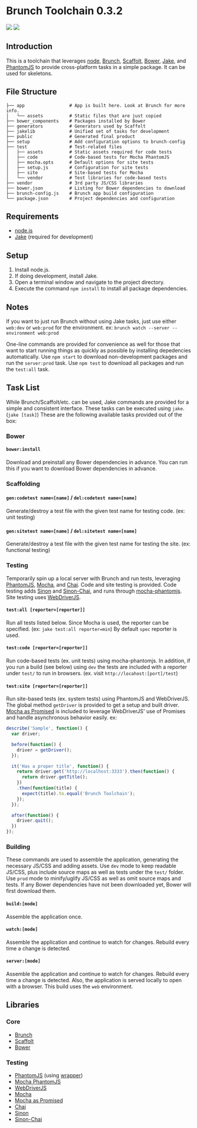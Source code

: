 # Brunch Toolchain 0.3.2

[<img src="https://david-dm.org/jupl/brunch-toolchain.png"/>](https://david-dm.org/jupl/brunch-toolchain)
[<img src="https://david-dm.org/jupl/brunch-toolchain/dev-status.png"/>](https://david-dm.org/jupl/brunch-toolchain#info=devDependencies)


## Introduction

This is a toolchain that leverages [node](http://nodejs.org), [Brunch](http://brunch.io), [Scaffolt](https://github.com/paulmillr/scaffolt), [Bower](http://bower.io/), [Jake](https://github.com/mde/jake), and [PhantomJS](http://phantomjs.org/) to provide cross-platform tasks in a simple package. It can be used for skeletons.


## File Structure

    ├── app                 # App is built here. Look at Brunch for more info.
    │   └── assets          # Static files that are just copied
    ├── bower_components    # Packages installed by Bower
    ├── generators          # Generators used by Scaffolt
    ├── jakelib             # Unified set of tasks for development
    ├── public              # Generated final product
    ├── setup               # Add configuration options to brunch-config
    ├── test                # Test-related files
    │   ├── assets          # Static assets required for code tests
    │   ├── code            # Code-based tests for Mocha PhantomJS
    │   ├── mocha.opts      # Default options for site tests
    │   ├── setup.js        # Configuration for site tests
    │   ├── site            # Site-based tests for Mocha
    │   └── vendor          # Test libraries for code-based tests
    ├── vendor              # 3rd party JS/CSS libraries
    ├── bower.json          # Listing for Bower dependencies to download
    ├── brunch-config.js    # Brunch app build configuration
    └── package.json        # Project dependencies and configuration


## Requirements
* [node.js](http://nodejs.org)
* [Jake](https://github.com/mde/jake#installing-with-npm) (required for development)


## Setup

1. Install node.js.
2. If doing development, install Jake.
4. Open a terminal window and navigate to the project directory.
5. Execute the command `npm install` to install all package dependencies.


## Notes
If you want to just run Brunch without using Jake tasks, just use either `web:dev` or `web:prod` for the environment. ex: `brunch watch --server --environment web:prod`

One-line commands are provided for convenience as well for those that want to start running things as quickly as possible by installing depedencies automatically. Use `npm start` to download non-development packages and run the `server:prod` task. Use `npm test` to download all packages and run the `test:all` task.


## Task List
While Brunch/Scaffolt/etc. can be used, Jake commands are provided for a simple and consistent interface. These tasks can be executed using `jake`. (`jake [task]`) These are the following available tasks provided out of the box:

### Bower

#### `bower:install`
Download and preinstall any Bower dependencies in advance. You can run this if you want to download Bower dependencies in advance.

### Scaffolding

#### `gen:codetest name=[name]` / `del:codetest name=[name]`
Generate/destroy a test file with the given test name for testing code. (ex: unit testing)

#### `gen:sitetest name=[name]` / `del:sitetest name=[name]`
Generate/destroy a test file with the given test name for testing the site. (ex: functional testing)


### Testing
Temporarily spin up a local server with Brunch and run tests, leveraging [PhantomJS](http://phantomjs.org/), [Mocha](http://visionmedia.github.io/mocha/), and [Chai](http://chaijs.com/). Code and site testing is provided. Code testing adds [Sinon](http://sinonjs.org/) and [Sinon-Chai](https://github.com/domenic/sinon-chai), and runs through [mocha-phantomjs](http://metaskills.net/mocha-phantomjs/). Site testing uses [WebDriverJS](https://github.com/camme/webdriverjs).

#### `test:all [reporter=[reporter]]`
Run all tests listed below. Since Mocha is used, the reporter can be specified. (ex: `jake test:all reporter=min`) By default `spec` reporter is used.

#### `test:code [reporter=[reporter]]`
Run code-based tests (ex. unit tests) using mocha-phantomjs. In addition, if you run a build (see below) using `dev` the tests are included with a reporter under `test/` to run in browsers. (ex. visit `http://locahost:[port]/test`)

#### `test:site [reporter=[reporter]]`
Run site-based tests (ex. system tests) using PhantomJS and WebDriverJS. The global method `getDriver` is provided to get a setup and built driver. [Mocha as Promised](https://github.com/domenic/mocha-as-promised) is included to leverage WebDriverJS' use of Promises and handle asynchronous behavior easily. ex:

```js
describe('Sample', function() {
  var driver;

  before(function() {
    driver = getDriver();
  });

  it('Has a proper title', function() {
    return driver.get('http://localhost:3333').then(function() {
      return driver.getTitle();
    })
    .then(function(title) {
      expect(title).to.equal('Brunch Toolchain');
    });
  });

  after(function() {
    driver.quit();
  })
});
```


### Building
These commands are used to assemble the application, generating the necessary JS/CSS and adding assets. Use `dev` mode to keep readable JS/CSS, plus include source maps as well as tests under the `test/` folder. Use `prod` mode to minify/uglify JS/CSS as well as omit source maps and tests. If any Bower dependencies have not been downloaded yet, Bower will first download them.

#### `build:[mode]`
Assemble the application once.

#### `watch:[mode]`
Assemble the application and continue to watch for changes. Rebuild every time a change is detected.

#### `server:[mode]`
Assemble the application and continue to watch for changes. Rebuild every time a change is detected. Also, the application is served locally to open with a browser. This build uses the `web` environment.


## Libraries

### Core
* [Brunch](http://brunch.io)
* [Scaffolt](https://github.com/paulmillr/scaffolt)
* [Bower](http://bower.io/)

### Testing
* [PhantomJS](http://phantomjs.org/) (using [wrapper](https://github.com/Obvious/phantomjs))
* [Mocha PhantomJS](http://metaskills.net/mocha-phantomjs/)
* [WebDriverJS](https://code.google.com/p/selenium/wiki/WebDriverJs)
* [Mocha](http://visionmedia.github.com/mocha/)
* [Mocha as Promised](https://github.com/domenic/mocha-as-promised)
* [Chai](http://chaijs.com/)
* [Sinon](http://sinonjs.org/)
* [Sinon-Chai](https://github.com/domenic/sinon-chai)
